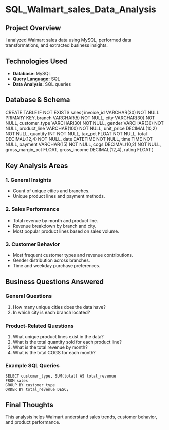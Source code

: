 # SQL_Walmart_sales_Data_Analysis
   

       
<h2>Project Overview</h2>
<p>I analyzed Walmart sales data using MySQL, performed data transformations, and extracted business insights.</p>

<h2>Technologies Used</h2>
<ul>
   <li><strong>Database:</strong> MySQL</li>
   <li><strong>Query Language:</strong> SQL</li>
   <li><strong>Data Analysis:</strong> SQL queries</li>
</ul>

<h2>Database & Schema</h2>
CREATE TABLE IF NOT EXISTS sales(
invoice_id VARCHAR(30) NOT NULL PRIMARY KEY,
branch VARCHAR(5) NOT NULL,
city VARCHAR(30) NOT NULL,
customer_type VARCHAR(30) NOT NULL,
gender VARCHAR(30) NOT NULL,
product_line VARCHAR(100) NOT NULL,
unit_price DECIMAL(10,2) NOT NULL,
quantity INT NOT NULL,
tax_pct FLOAT NOT NULL,
total DECIMAL(12,4) NOT NULL,
date DATETIME NOT NULL,
time TIME NOT NULL,
payment VARCHAR(15) NOT NULL,
cogs DECIMAL(10,2) NOT NULL,
gross_margin_pct FLOAT,
gross_income DECIMAL(12,4),
rating FLOAT
)

<h2>Key Analysis Areas</h2>
<h3>1. General Insights</h3>
<ul>
   <li>Count of unique cities and branches.</li>
   <li>Unique product lines and payment methods.</li>
</ul>

<h3>2. Sales Performance</h3>
<ul>
   <li>Total revenue by month and product line.</li>
   <li>Revenue breakdown by branch and city.</li>
   <li>Most popular product lines based on sales volume.</li>
</ul>

<h3>3. Customer Behavior</h3>
<ul>
   <li>Most frequent customer types and revenue contributions.</li>
   <li>Gender distribution across branches.</li>
   <li>Time and weekday purchase preferences.</li>
</ul>

<h2>Business Questions Answered</h2>
<h3>General Questions</h3>
<ol>
   <li>How many unique cities does the data have?</li>
   <li>In which city is each branch located?</li>
</ol>

<h3>Product-Related Questions</h3>
<ol>
   <li>What unique product lines exist in the data?</li>
   <li>What is the total quantity sold for each product line?</li>
   <li>What is the total revenue by month?</li>
   <li>What is the total COGS for each month?</li>
</ol>

<h3>Example SQL Queries</h3>
<pre><code>SELECT customer_type, SUM(total) AS total_revenue 
FROM sales 
GROUP BY customer_type 
ORDER BY total_revenue DESC;</code></pre>

<h2>Final Thoughts</h2>
<p>This analysis helps Walmart understand sales trends, customer behavior, and product performance.</p>
</div>
</body>
</html>
